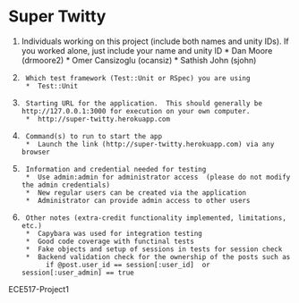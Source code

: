 Super Twitty
============

1.  Individuals working on this project (include both names and unity IDs).
    If you worked alone, just include your name and unity ID
	    *  Dan Moore (drmoore2)
	    *  Omer Cansizoglu (ocansiz)
	    *  Sathish John (sjohn)

2.      Which test framework (Test::Unit or RSpec) you are using
	    *  Test::Unit

3.      Starting URL for the application.  This should generally be http://127.0.0.1:3000 for execution on your own computer.
	    *  http://super-twitty.herokuapp.com

4.      Command(s) to run to start the app
	    *  Launch the link (http://super-twitty.herokuapp.com) via any browser
	
5.      Information and credential needed for testing
	    *  Use admin:admin for administrator access  (please do not modify the admin credentials)
	    *  New regular users can be created via the application
	    *  Administrator can provide admin access to other users

6.      Other notes (extra-credit functionality implemented, limitations, etc.)
	    *  Capybara was used for integration testing
	    *  Good code coverage with functinal tests
	    *  Fake objects and setup of sessions in tests for session check
	    *  Backend validation check for the ownership of the posts such as
	         if @post.user_id == session[:user_id]  or session[:user_admin] == true

ECE517-Project1